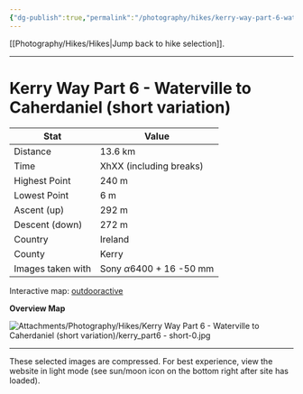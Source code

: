 ```yaml
---
{"dg-publish":true,"permalink":"/photography/hikes/kerry-way-part-6-waterville-to-caherdaniel-short-variation/","hide":"true","updated":"2025-06-19T21:59:54.000+02:00"}
---
```


[[Photography/Hikes/Hikes\|Jump back to hike selection]].

---
# Kerry Way Part 6 - Waterville to Caherdaniel (short variation)
 
| Stat              | Value                                |
| ----------------- | ------------------------------------ |
| Distance          | 13.6 km                              |
| Time              | XhXX (including breaks)              |
| Highest Point     | 240 m                                |
| Lowest Point      | 6 m                                  |
| Ascent (up)       | 292 m                                |
| Descent (down)    | 272 m                                |
| Country           | Ireland                              |
| County            | Kerry                                |
| Images taken with | Sony $\alpha\text{6400}$ + 16 -50 mm |

Interactive map: [outdooractive](https://www.outdooractive.com/en/route/hiking-trail/southwest-ireland/kerry-way-part-6-waterville-caherdaniel-short-variation-/318376769/?share=%7E3ixehy9k%244osshyhf)

**Overview Map**

![Attachments/Photography/Hikes/Kerry Way Part 6 - Waterville to Caherdaniel (short variation)/kerry_part6 - short-0.jpg](/img/user/Attachments/Photography/Hikes/Kerry%20Way%20Part%206%20-%20Waterville%20to%20Caherdaniel%20(short%20variation)/kerry_part6%20-%20short-0.jpg)

---
These selected images are compressed. For best experience, view the website in light mode (see sun/moon icon on the bottom right after site has loaded).